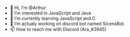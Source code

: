 - 👋 Hi, I’m @Arthur
- 👀 I’m interested in JavaScript and Java
- 🌱 I’m currently learning JavaScript and C
- 💞️ I’m actualy working on discord bot named SicensBot.
- 📫 How to reach me with Discord (Ara_#3945)

<!---
Arthur-UnivRouen/Arthur-UnivRouen is a ✨ special ✨ repository because its `README.md` (this file) appears on your GitHub profile.
You can click the Preview link to take a look at your changes.
--->

